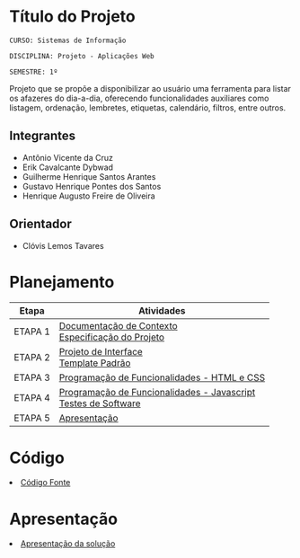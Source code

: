 # Título do Projeto

`CURSO: Sistemas de Informação`

`DISCIPLINA: Projeto - Aplicações Web`

`SEMESTRE: 1º`

Projeto que se propõe a disponibilizar ao usuário uma ferramenta para listar os afazeres do dia-a-dia, oferecendo funcionalidades auxiliares como listagem, ordenação, lembretes, etiquetas, calendário, filtros, entre outros.

## Integrantes

* Antônio Vicente da Cruz
* Erik Cavalcante Dybwad
* Guilherme Henrique Santos Arantes 
* Gustavo Henrique Pontes dos Santos
* Henrique Augusto Freire de Oliveira


## Orientador

* Clóvis Lemos Tavares

# Planejamento

| Etapa         | Atividades |
|  :----:   | ----------- |
| ETAPA 1         |[Documentação de Contexto](docs/context.md) <br> [Especificação do Projeto](docs/especification.md) |
| ETAPA 2         |[Projeto de Interface](docs/interface.md) <br> [Template Padrão](docs/template.md) |
| ETAPA 3         |[Programação de Funcionalidades - HTML e CSS](docs/development.md) |
| ETAPA 4        |[Programação de Funcionalidades - Javascript](docs/development.md) <br> [Testes de Software ](docs/tests.md) |
| ETAPA 5         | [Apresentação](presentation/README.md) |

# Código

<li><a href="src/README.md"> Código Fonte</a></li>

# Apresentação

<li><a href="presentation/README.md"> Apresentação da solução</a></li>
